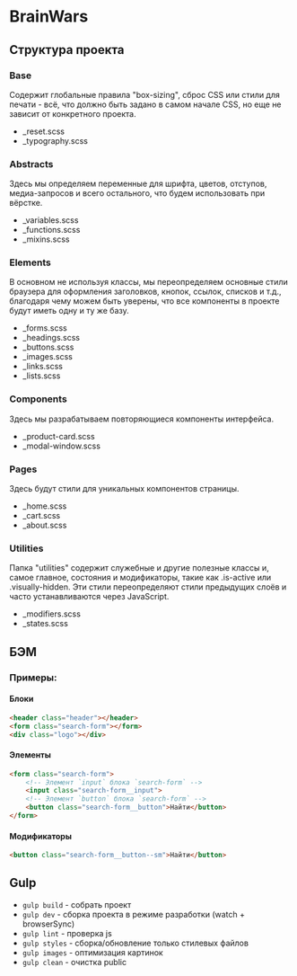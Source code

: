 # BrainWars
## Структура проекта
### Base
Содержит глобальные правила "box-sizing", сброс CSS или стили для печати - всё, что должно быть задано в самом начале CSS, но еще не зависит от конкретного проекта.
- _reset.scss 
- _typography.scss   

### Abstracts
Здесь мы определяем переменные для шрифта, цветов, отступов, медиа-запросов и всего остального, что будем использовать при вёрстке.
- _variables.scss    
- _functions.scss    
- _mixins.scss      

### Elements
В основном не используя классы, мы переопределяем основные стили браузера для оформления заголовков, кнопок, ссылок, списков и т.д., благодаря чему можем быть уверены, что все компоненты в проекте будут иметь одну и ту же базу.
- _forms.scss
- _headings.scss
- _buttons.scss
- _images.scss
- _links.scss
- _lists.scss

### Components
Здесь мы разрабатываем повторяющиеся компоненты интерфейса.
- _product-card.scss
- _modal-window.scss

### Pages
Здесь будут стили для уникальных компонентов страницы.
- _home.scss
- _cart.scss
- _about.scss


### Utilities 
Папка "utilities" содержит служебные и другие полезные классы и, самое главное, состояния и модификаторы, такие как .is-active или .visually-hidden. Эти стили переопределяют стили предыдущих слоёв и часто устанавливаются через JavaScript.
- _modifiers.scss
- _states.scss

## БЭМ
### Примеры:
#### Блоки
```html
<header class="header"></header>
<form class="search-form"></form>
<div class="logo"></div>
```
#### Элементы
```html
<form class="search-form">
    <!-- Элемент `input` блока `search-form` -->
    <input class="search-form__input">
    <!-- Элемент `button` блока `search-form` -->
    <button class="search-form__button">Найти</button>
</form>
```
#### Модификаторы
```html
<button class="search-form__button--sm">Найти</button>

```

## Gulp
- `gulp build` - собрать проект
- `gulp dev` - сборка проекта в режиме разработки (watch + browserSync)
- `gulp lint` - проверка js 
- `gulp styles` - сборка/обновление только стилевых файлов
- `gulp images` - оптимизация картинок
- `gulp clean` - очистка public

